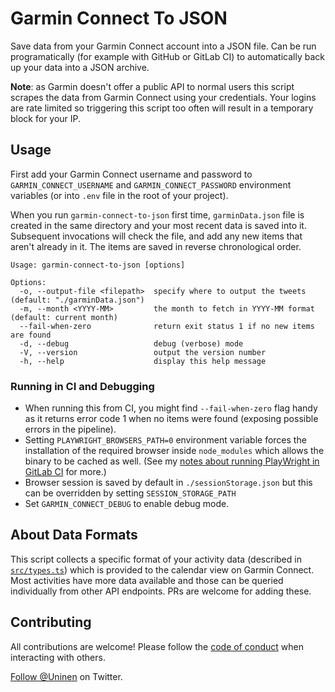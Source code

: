 # Garmin Connect To JSON

Save data from your Garmin Connect account into a JSON file. Can be run programatically (for example with GitHub or GitLab CI) to automatically back up your data into a JSON archive.

**Note**: as Garmin doesn't offer a public API to normal users this script scrapes the data from Garmin Connect using your credentials. Your logins are rate limited so triggering this script too often will result in a temporary block for your IP.

## Usage

First add your Garmin Connect username and password to `GARMIN_CONNECT_USERNAME` and `GARMIN_CONNECT_PASSWORD` environment variables (or into `.env` file in the root of your project).

When you run `garmin-connect-to-json` first time, `garminData.json` file is created in the same directory and your most recent data is saved into it. Subsequent invocations will check the file, and add any new items that aren't already in it. The items are saved in reverse chronological order.

```
Usage: garmin-connect-to-json [options]

Options:
  -o, --output-file <filepath>  specify where to output the tweets (default: "./garminData.json")
  -m, --month <YYYY-MM>         the month to fetch in YYYY-MM format (default: current month)
  --fail-when-zero              return exit status 1 if no new items are found
  -d, --debug                   debug (verbose) mode
  -V, --version                 output the version number
  -h, --help                    display this help message
```

### Running in CI and Debugging

- When running this from CI, you might find `--fail-when-zero` flag handy as it returns error code 1 when no items were found (exposing possible errors in the pipeline).
- Setting `PLAYWRIGHT_BROWSERS_PATH=0` environment variable forces the installation of the required browser inside `node_modules` which allows the binary to be cached as well. (See my [notes about running PlayWright in GitLab CI](https://til.unessa.net/gitlab/playwright-gitlab-ci/) for more.)
- Browser session is saved by default in `./sessionStorage.json` but this can be overridden by setting `SESSION_STORAGE_PATH`
- Set `GARMIN_CONNECT_DEBUG` to enable debug mode.

## About Data Formats

This script collects a specific format of your activity data (described in [`src/types.ts`](./src/types.ts)) which is provided to the calendar view on Garmin Connect. Most activities have more data available and those can be queried individually from other API endpoints. PRs are welcome for adding these.

## Contributing

All contributions are welcome! Please follow the [code of conduct](./CODE_OF_CONDUCT.md) when interacting with others.

[Follow @Uninen](https://twitter.com/uninen) on Twitter.
